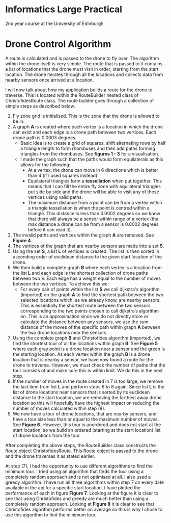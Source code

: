 # Informatics Large Practical 

2nd year course at the University of Edinburgh

# Drone Control Algorithm

A route is calculated and is passed to the drone to fly over. The algorithm within the drone itself is very simple. The route that is passed to it contains a list of locations that the drone must visit in order, starting from the start location. The drone iterates through all the locations and collects data from nearby sensors once arrived at a location.

I will now talk about how my application builds a route for the drone to traverse. This is located within the RouteBuilder nested class of ChristofidesRoute class. The route builder goes through a collection of simple steps as described below.

1. Fly zone grid is initialised. This is the zone that the drone is allowed to be in.
2. A graph **A** is created where each vertex is a location in which the drone can exist and each edge is a drone path between two vertices. Each drone path is 0.0003 degrees.
    - Basic idea is to create a grid of squares, shift alternating rows by half a triangle length to form rhombuses and then add paths forming triangles from the rhombuses. See **figures 1 - 3** for a visualisation.
    - I made the graph such that the paths would form equilaterals as this allows for the following:
        - At a vertex, the drone can move in 6 directions which is better than 4 (if I used squares instead).
        - Equilateral triangles form a **tessellation** when put together. This means that I can fill the entire fly zone with equilateral triangles put side by side and the drone will be able to visit any of those vertices using valid paths.
        - The maximum distance from a point can be from a vertex within a triangle tessellation is when the point is centred within a triangle. This distance is less than 0.0002 degrees so we know that there will always be a sensor within range of a vertex (the max distance a drone can be from a sensor is 0.0002 degrees before it can read it).
3. The invalid paths and vertices within the graph **A** are removed. See **Figure 4**.
4. The vertices of the graph that are nearby sensors are made into a set **S**.
5. Using the set **S**, a list **L** of vertices is created. The list is then sorted in ascending order of euclidean distance to the given start location of the drone.
6. We then build a complete graph **B** where each vertex is a location from the list **L** and each edge is the shortest collection of drone paths between two V. Each edge has a weight equal to the number of moves between the two vertices. To achieve this we:
    - For every pair of points within the list **S** we call dijkstra's algorithm (imported) on the graph **A** to find the shortest path between the two selected locations which, as we already know, are nearby sensors. This is essentially the shortest route between the two sensors corresponding to the two points chosen to call dijkstra’s algorithm on. This is an approximation since we do not directly store or calculate the distance between any sensors, we use the sum distance of the moves of the specific path within graph **A** between the two drone locations near the sensors.
7. Using the complete graph **B** and Christofides algorithm (imported), we find the shortest tour of all the locations within graph **B**. See **Figure 5** where each gray point is a drone location near a sensor and the green is the starting location. As each vertex within the graph **B** is a drone location that is nearby a sensor, we have now found a route for the drone to traverse. However, we must check the number of paths that the tour consists of and make sure this is within limit. We do this in the next step.
8. If the number of moves in the route created in 7 is too large, we remove the last item from list **L** and perform steps 6 to 8 again. Since list **L** is the list of drone locations near sensors that is sorted by its euclidean distance to the start location, we are removing the farthest away drone location so this will hopefully have the highest impact on reducing the number of moves calculated within step (8).
9. We now have a tour of drone locations, that are nearby sensors, and have a tour size less than or equal to the maximum number of moves. See **Figure 6**. However, this tour is unordered and does not start at the start location, so we build an ordered (starting at the start location) list of drone locations from the tour.

After completing the above steps, the RouteBuilder class constructs the Route object ChristofidesRoute. This Route object is passed to the drone and the drone traverses it as stated earlier.

At step (7), I had the opportunity to use different algorithms to find the minimum tour. I tried using an algorithm that finds the tour using a completely random approach and is not optimised at all. I also used a greedy algorithm. I have run all three algorithms within step 7 on every date available in the api for a specific start location. I have plotted the performance of each in figure **Figure 7**. Looking at the figure it is clear to see that using Christofides and greedy are much better than using a completely random approach. Looking at **Figure 8** it is clear to see that Christofides algorithm performs better on average so this is why I chose to use this algorithm to find the minimum tour.
